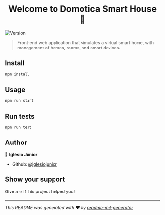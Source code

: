 <h1 align="center">Welcome to Domotica Smart House 👋</h1>
<p>
  <img alt="Version" src="https://img.shields.io/badge/version-0.1.0-blue.svg?cacheSeconds=2592000" />
</p>

> Front-end web application that simulates a virtual smart home, with management of homes, rooms, and smart devices.

## Install

```sh
npm install
```

## Usage

```sh
npm run start
```

## Run tests

```sh
npm run test
```

## Author

👤 **Iglésio Júnior**

* Github: [@iglesiojunior](https://github.com/iglesiojunior)

## Show your support

Give a ⭐️ if this project helped you!

***
_This README was generated with ❤️ by [readme-md-generator](https://github.com/kefranabg/readme-md-generator)_
